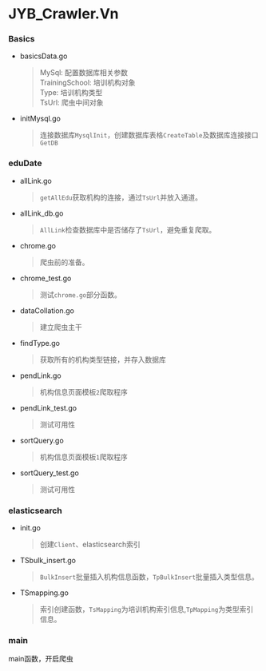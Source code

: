 # JYB_Crawler.Vn
### Basics
+ basicsData.go  
  > MySql: 配置数据库相关参数  
  > TrainingSchool: 培训机构对象  
  > Type: 培训机构类型  
  > TsUrl: 爬虫中间对象
+ initMysql.go
  > 连接数据库`MysqlInit`，创建数据库表格`CreateTable`及数据库连接接口`GetDB`  
### eduDate
+ allLink.go
  >`getAllEdu`获取机构的连接，通过`TsUrl`并放入通道。
+ allLink_db.go
  >`AllLink`检查数据库中是否储存了`TsUrl`，避免重复爬取。
+ chrome.go
  >爬虫前的准备。
+ chrome_test.go
  >测试`chrome.go`部分函数。
+ dataCollation.go
  >建立爬虫主干
+ findType.go
  >获取所有的机构类型链接，并存入数据库
+ pendLink.go
  >机构信息页面模板`2`爬取程序
+ pendLink_test.go
  >测试可用性
+ sortQuery.go
  >机构信息页面模板`1`爬取程序
+ sortQuery_test.go
  >测试可用性
### elasticsearch
+ init.go
  > 创建`Client`、elasticsearch索引
+ TSbulk_insert.go
  > `BulkInsert`批量插入机构信息函数，`TpBulkInsert`批量插入类型信息。
+ TSmapping.go
  > 索引创建函数，`TsMapping`为培训机构索引信息,`TpMapping`为类型索引信息。
### main
main函数，开启爬虫
